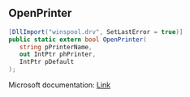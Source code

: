 ## OpenPrinter

```csharp
[DllImport("winspool.drv", SetLastError = true)]
public static extern bool OpenPrinter(
   string pPrinterName,
   out IntPtr phPrinter,
   IntPtr pDefault
);
```

Microsoft documentation: [Link](https://learn.microsoft.com/en-us/windows/win32/printdocs/openprinter)
